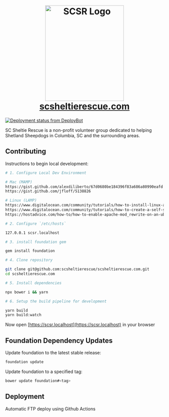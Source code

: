 <h1 align="center">
  <img src="https://cdn.rawgit.com/scsheltierescue/scsheltierescue.com/master/img/SCSR-Logo-New-Transparent_500x606.png" alt="SCSR Logo" width="250" height="303">
  <br>
  <a href="https://scsheltierescue.com/">scsheltierescue.com</a>
</h1>

[![Deployment status from DeployBot](https://sc-sheltie-rescue.deploybot.com/badge/02267417943996/2877.svg)](http://deploybot.com)

SC Sheltie Rescue is a non-profit volunteer group dedicated to helping Shetland Sheepdogs in Columbia, SC and the surrounding areas.

## Contributing

Instructions to begin local development:

```bash
# 1. Configure Local Dev Environment

# Mac (MAMP)
https://gist.github.com/alexdiliberto/67d0680be184396f83a686a80990eafd
https://gist.github.com/jfloff/5138826

# Linux (LAMP)
https://www.digitalocean.com/community/tutorials/how-to-install-linux-apache-mysql-php-lamp-stack-ubuntu-18-04
https://www.digitalocean.com/community/tutorials/how-to-create-a-self-signed-ssl-certificate-for-apache-in-ubuntu-20-04
https://hostadvice.com/how-to/how-to-enable-apache-mod_rewrite-on-an-ubuntu-18-04-vps-or-dedicated-server/

# 2. Configure `/etc/hosts`

127.0.0.1 scsr.localhost

# 3. install foundation gem

gem install foundation

# 4. Clone repository

git clone git@github.com:scsheltierescue/scsheltierescue.com.git
cd scsheltierescue.com

# 5. Install dependencies

npx bower i && yarn

# 6. Setup the build pipeline for development

yarn build
yarn build:watch
```

Now open [https://scsr.localhost](https://scsr.localhost) in your browser

## Foundation Dependency Updates
Update foundation to the latest stable release:

```bash
foundation update
```

Update foundation to a specified tag:

```bash
bower update foundation#<tag>
```

## Deployment

Automatic FTP deploy using Github Actions
